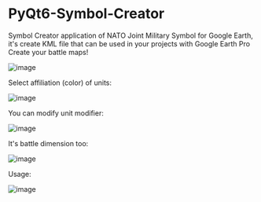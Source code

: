 # PyQt6-Symbol-Creator
Symbol Creator application of NATO Joint Military Symbol for Google Earth, it's create KML file that can be used in your projects with Google Earth Pro
Create your battle maps! 

![image](https://user-images.githubusercontent.com/109757758/224285576-9e8fd2e1-6cf1-4a33-ae16-7aec5ae8fb38.png)

Select affiliation (color) of units: 

![image](https://user-images.githubusercontent.com/109757758/224284033-abc96ff0-a3ed-4080-91fa-bde197b64e01.png)

You can modify unit modifier: 

![image](https://user-images.githubusercontent.com/109757758/224283909-ee75a4bd-3357-405a-88f5-f75d7236a122.png)

It's battle dimension too:

![image](https://user-images.githubusercontent.com/109757758/224283946-6a33e56a-54e5-4419-975d-2983769fd6c6.png)

Usage: 

![image](https://user-images.githubusercontent.com/109757758/224285483-1b6a727d-1da6-4415-872b-f00967b1a472.png)

